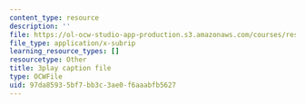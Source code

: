 ```yaml
---
content_type: resource
description: ''
file: https://ol-ocw-studio-app-production.s3.amazonaws.com/courses/res-18-009-learn-differential-equations-up-close-with-gilbert-strang-and-cleve-moler-fall-2015/97da85935bf7bb3c3ae0f6aaabfb5627_xw3ccgYhFis.srt
file_type: application/x-subrip
learning_resource_types: []
resourcetype: Other
title: 3play caption file
type: OCWFile
uid: 97da8593-5bf7-bb3c-3ae0-f6aaabfb5627
---
```


